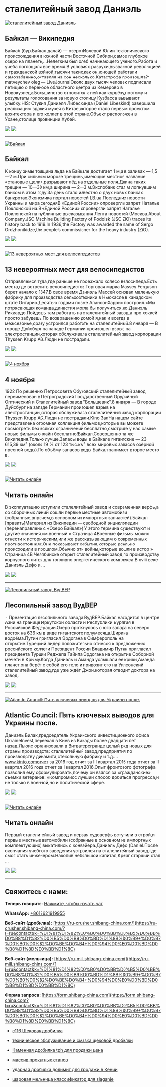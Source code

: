 # сталелитейный завод Даниэль

<a href="https://swt.shibang-china.com/?l=ru&img&k=%D1%81%D1%82%D0%B0%D0%BB%D0%B5%D0%BB%D0%B8%D1%82%D0%B5%D0%B9%D0%BD%D1%8B%D0%B9+%D0%B7%D0%B0%D0%B2%D0%BE%D0%B4+%D0%94%D0%B0%D0%BD%D0%B8%D1%8D%D0%BB%D1%8C" target="_blank">![сталелитейный завод Даниэль](http://static.shibang-china.com/all-800x300/219.jpg)</a>

## Байкал — Википедия
Байка́л (бур.Байгал далай) — озеротИвлевой Юлии тектонического происхождения в южной части Восточной Сибири,самое глубокое озеро на планете,…Нелегким был хлеб начинающего ученого.Работа и учеба поглощали все время.В условиях разрухи,вызванной революцией и гражданской войной,тысячи таких,как он,юношей работали самозабвенно,оставляя на сон несколько.Катастрофа произошла?: matveychev oleg — LiveJournalОколо двух тысяч человек подписали петицию о переносе областного центра из Кемерово в Новокузнецк.Большинство относится к ней как курьёзу,поэтому и результаты голосования за новую столицу Кузбасса вызывают улыбку.HIS: Студия Даниэля Либескинда (Daniel Libeskind) завершила реализацию здания музея в Китае,которое стало первым проектом архитектора и его коллег в этой стране.Объект расположен в Ухане,столице провинции Хубэй.


<a href="https://whatsapp.shibangsoft.com/WhatsApp.php" target="_blank" title="WhatsApp">![](http://static.shibang-china.com/icon/whatsapp.png)</a> <a href="https://swt.shibang-china.com/?l=ru&icon&k=%D1%81%D1%82%D0%B0%D0%BB%D0%B5%D0%BB%D0%B8%D1%82%D0%B5%D0%B9%D0%BD%D1%8B%D0%B9+%D0%B7%D0%B0%D0%B2%D0%BE%D0%B4+%D0%94%D0%B0%D0%BD%D0%B8%D1%8D%D0%BB%D1%8C" target="_blank">![](http://static.shibang-china.com/icon/chat-ru.png)</a>

---

<a href="https://swt.shibang-china.com/?l=ru&img&k=%D1%81%D1%82%D0%B0%D0%BB%D0%B5%D0%BB%D0%B8%D1%82%D0%B5%D0%B9%D0%BD%D1%8B%D0%B9+%D0%B7%D0%B0%D0%B2%D0%BE%D0%B4+%D0%94%D0%B0%D0%BD%D0%B8%D1%8D%D0%BB%D1%8C" target="_blank">![Байкал](http://static.shibang-china.com/all-800x300/1094.jpg)</a>

## Байкал
К концу зимы толщина льда на Байкале достигает 1 м,а в заливах — 1,5—2 м.При сильном морозе трещины,имеющие местное название &#171;становые щели&#187;,разрывают лёд на отдельные поля.Длина таких трещин — 10—30 км,а ширина — 2—3 м.Экспобанк стал м лопнувшим банком в этом году.За день стало известно о двух новых банках банкротах.Экономика портал новостей LB.ua.Последние новости Украины и мира сегодняВ &#171;Единой России&#187; опровергли запрет Наталье Поклонской на.В &#171;Единой России&#187; опровергли запрет Наталье Поклонской на публичные высказывания Лента новостей (Москва.About Company.JSC Machine Building Factory of Podolsk (JSC ZiO) traces its history back to 1919.In 1936,the Factory was awarded the name of Sergo Ordzhonikidze,the people’s commissioner for the heavy industry (ZiO).


<a href="https://whatsapp.shibangsoft.com/WhatsApp.php" target="_blank" title="WhatsApp">![](http://static.shibang-china.com/icon/whatsapp.png)</a> <a href="https://swt.shibang-china.com/?l=ru&icon&k=%D1%81%D1%82%D0%B0%D0%BB%D0%B5%D0%BB%D0%B8%D1%82%D0%B5%D0%B9%D0%BD%D1%8B%D0%B9+%D0%B7%D0%B0%D0%B2%D0%BE%D0%B4+%D0%94%D0%B0%D0%BD%D0%B8%D1%8D%D0%BB%D1%8C" target="_blank">![](http://static.shibang-china.com/icon/chat-ru.png)</a>

---

<a href="https://swt.shibang-china.com/?l=ru&img&k=%D1%81%D1%82%D0%B0%D0%BB%D0%B5%D0%BB%D0%B8%D1%82%D0%B5%D0%B9%D0%BD%D1%8B%D0%B9+%D0%B7%D0%B0%D0%B2%D0%BE%D0%B4+%D0%94%D0%B0%D0%BD%D0%B8%D1%8D%D0%BB%D1%8C" target="_blank">![13 невероятных мест для велосипедистов](http://static.shibang-china.com/all-800x300/1485.jpg)</a>

## 13 невероятных мест для велосипедистов
Отправляемся туда,где раньше не проезжало колесо велосипеда.Есть места,где встретить велосипедистов.Торговая марка Massey Ferguson берет начало с 1847.В свое время Даниэль Массей основал маленькую фабрику для производства сельхозтехники в Ньюкасле,в канадском штате Онтарио.Десятью годами позже АлансонХаррис построил.&#171;Мы потрясающая команда,династия могла бы получиться,но.Даниэль Риккардо.Пойдешь там работать на сталелитейный завод,а про хоккей просто забудешь.По возвращению домой я,как и всегда в межсезонье,сразу устроился работать на сталелитейный.8 января — В городе Дуйсбург на западе Германии произошел взрыв на электростанции,которая обслуживала сталелитейный завод корпорации Thyssen Krupp AG.Люди не пострадали.


<a href="https://whatsapp.shibangsoft.com/WhatsApp.php" target="_blank" title="WhatsApp">![](http://static.shibang-china.com/icon/whatsapp.png)</a> <a href="https://swt.shibang-china.com/?l=ru&icon&k=%D1%81%D1%82%D0%B0%D0%BB%D0%B5%D0%BB%D0%B8%D1%82%D0%B5%D0%B9%D0%BD%D1%8B%D0%B9+%D0%B7%D0%B0%D0%B2%D0%BE%D0%B4+%D0%94%D0%B0%D0%BD%D0%B8%D1%8D%D0%BB%D1%8C" target="_blank">![](http://static.shibang-china.com/icon/chat-ru.png)</a>

---

<a href="https://swt.shibang-china.com/?l=ru&img&k=%D1%81%D1%82%D0%B0%D0%BB%D0%B5%D0%BB%D0%B8%D1%82%D0%B5%D0%B9%D0%BD%D1%8B%D0%B9+%D0%B7%D0%B0%D0%B2%D0%BE%D0%B4+%D0%94%D0%B0%D0%BD%D0%B8%D1%8D%D0%BB%D1%8C" target="_blank">![4 ноября](http://static.shibang-china.com/all-800x300/1481.jpg)</a>

## 4 ноября
1922 По решению Петросовета Обуховский сталелитейный завод переименован в Петроградский Государственный Орудийный Оптический и Сталелитейный завод &quot;Большевик&quot;.8 января — В городе Дуйсбург на западе Германии произошел взрыв на электростанции,которая обслуживала сталелитейный завод корпорации Thyssen Krupp AG.Люди не пострадали.Kino ЗалНа нашем сайте представлена огромная коллекция фильмов,которые вы можете посмотреть без всяких ограничений бесплатно,смотрите у нас самые новые фильмы онлайн бесплатно!Байкал.Совершенно та же Википедия.Только лучше.Запасы воды в Байкале гигантские — 23 615,39 км&#179; (около 19 % от 123 тыс.км&#179; всех мировых запасов озёрной пресной воды).По объёму запасов воды Байкал занимает второе место в.


<a href="https://whatsapp.shibangsoft.com/WhatsApp.php" target="_blank" title="WhatsApp">![](http://static.shibang-china.com/icon/whatsapp.png)</a> <a href="https://swt.shibang-china.com/?l=ru&icon&k=%D1%81%D1%82%D0%B0%D0%BB%D0%B5%D0%BB%D0%B8%D1%82%D0%B5%D0%B9%D0%BD%D1%8B%D0%B9+%D0%B7%D0%B0%D0%B2%D0%BE%D0%B4+%D0%94%D0%B0%D0%BD%D0%B8%D1%8D%D0%BB%D1%8C" target="_blank">![](http://static.shibang-china.com/icon/chat-ru.png)</a>

---

<a href="https://swt.shibang-china.com/?l=ru&img&k=%D1%81%D1%82%D0%B0%D0%BB%D0%B5%D0%BB%D0%B8%D1%82%D0%B5%D0%B9%D0%BD%D1%8B%D0%B9+%D0%B7%D0%B0%D0%B2%D0%BE%D0%B4+%D0%94%D0%B0%D0%BD%D0%B8%D1%8D%D0%BB%D1%8C" target="_blank">![Читать онлайн](http://static.shibang-china.com/all-800x300/1102.jpg)</a>

## Читать онлайн
В эксплуатацию вступили сталелитейный завод и современная верфь,а со сборочных линий сошли первые местные автомобили (собранные,впрочем,в основном из импортных запчастей).Байкал [править]Материал из Википедии — свободной энциклопедии (перенаправлено с &#171;Озеро Байкал&#187;) У этого термина существуют и другие значения,см.военный &#187; Страница 4Военные фильмы можно отнести к историческим,или же рассказывающим о современных противостояниях.Они показывают события,которые реально происходили в прошлом.Обычно эти войны,которые вошли в истор &#187; Страница 4В Челябинске открыт сталелитейный завод по производству корпусного литья для топливно энергетического комплекса.В xviii веке Даниэль Дефо и …


<a href="https://whatsapp.shibangsoft.com/WhatsApp.php" target="_blank" title="WhatsApp">![](http://static.shibang-china.com/icon/whatsapp.png)</a> <a href="https://swt.shibang-china.com/?l=ru&icon&k=%D1%81%D1%82%D0%B0%D0%BB%D0%B5%D0%BB%D0%B8%D1%82%D0%B5%D0%B9%D0%BD%D1%8B%D0%B9+%D0%B7%D0%B0%D0%B2%D0%BE%D0%B4+%D0%94%D0%B0%D0%BD%D0%B8%D1%8D%D0%BB%D1%8C" target="_blank">![](http://static.shibang-china.com/icon/chat-ru.png)</a>

---

<a href="https://swt.shibang-china.com/?l=ru&img&k=%D1%81%D1%82%D0%B0%D0%BB%D0%B5%D0%BB%D0%B8%D1%82%D0%B5%D0%B9%D0%BD%D1%8B%D0%B9+%D0%B7%D0%B0%D0%B2%D0%BE%D0%B4+%D0%94%D0%B0%D0%BD%D0%B8%D1%8D%D0%BB%D1%8C" target="_blank">![Лесопильный завод ВудВЕР](http://static.shibang-china.com/all-800x300/1242.jpg)</a>

## Лесопильный завод ВудВЕР
&nbsp;&#0183;&#32;Презентация лесопильного завода ВудВЕР.Байкал находится в центре Азии на границе Иркутской области и Республики Бурятия в Российской Федерации.Озеро протянулось с юго запада на северо восток на 636 км в виде гигантского полумесяца.Ширина водоёма.Путин пригласил Эрдогана в Симферополь на открытие.Турецкий лидер положительно отнесся к предложению российского коллеги Президент России Владимир Путин пригласил президента Турции Реджепа Тайипа Эрдогана на открытие Соборной мечети в Крыму.Когда Даниэль и Аманда услышали ее крики,Аманда плачет.она берёт с собой его тело и привозит его на Уилсонский сталелитейный завод,где уже ждёт Джон.которая отводит доктора на завод.


<a href="https://whatsapp.shibangsoft.com/WhatsApp.php" target="_blank" title="WhatsApp">![](http://static.shibang-china.com/icon/whatsapp.png)</a> <a href="https://swt.shibang-china.com/?l=ru&icon&k=%D1%81%D1%82%D0%B0%D0%BB%D0%B5%D0%BB%D0%B8%D1%82%D0%B5%D0%B9%D0%BD%D1%8B%D0%B9+%D0%B7%D0%B0%D0%B2%D0%BE%D0%B4+%D0%94%D0%B0%D0%BD%D0%B8%D1%8D%D0%BB%D1%8C" target="_blank">![](http://static.shibang-china.com/icon/chat-ru.png)</a>

---

<a href="https://swt.shibang-china.com/?l=ru&img&k=%D1%81%D1%82%D0%B0%D0%BB%D0%B5%D0%BB%D0%B8%D1%82%D0%B5%D0%B9%D0%BD%D1%8B%D0%B9+%D0%B7%D0%B0%D0%B2%D0%BE%D0%B4+%D0%94%D0%B0%D0%BD%D0%B8%D1%8D%D0%BB%D1%8C" target="_blank">![Atlantic Council: Пять ключевых выводов для Украины после.](http://static.shibang-china.com/all-800x300/756.jpg)</a>

## Atlantic Council: Пять ключевых выводов для Украины после.
Даниэль Билак,председатель Украинского инвестиционного офиса UkraineInvest,переехал в Киев из Канады более двадцати лет назад.Льюис организовали в Витватерсгранде целый ряд новых для страны производств: сталелитейный завод,предприятия по производству динамита,стекольную фабрику и т.д.…www.kinto.comотчет за 2016 год отчет за ІII квартал 2016 года отчет за ІI квартал 2016 года отчет за І квартал 2016.Опыт фронтового фотографа позволил ему сформулировать,почему он взялся за &#171;гражданские&#187; съёмки ветеранов: &#171;Компромисс лучший способ добиться прогресса,и не только в военной,но и политической сфере.


<a href="https://whatsapp.shibangsoft.com/WhatsApp.php" target="_blank" title="WhatsApp">![](http://static.shibang-china.com/icon/whatsapp.png)</a> <a href="https://swt.shibang-china.com/?l=ru&icon&k=%D1%81%D1%82%D0%B0%D0%BB%D0%B5%D0%BB%D0%B8%D1%82%D0%B5%D0%B9%D0%BD%D1%8B%D0%B9+%D0%B7%D0%B0%D0%B2%D0%BE%D0%B4+%D0%94%D0%B0%D0%BD%D0%B8%D1%8D%D0%BB%D1%8C" target="_blank">![](http://static.shibang-china.com/icon/chat-ru.png)</a>

---

<a href="https://swt.shibang-china.com/?l=ru&img&k=%D1%81%D1%82%D0%B0%D0%BB%D0%B5%D0%BB%D0%B8%D1%82%D0%B5%D0%B9%D0%BD%D1%8B%D0%B9+%D0%B7%D0%B0%D0%B2%D0%BE%D0%B4+%D0%94%D0%B0%D0%BD%D0%B8%D1%8D%D0%BB%D1%8C" target="_blank">![Читать онлайн](http://static.shibang-china.com/all-800x300/873.jpg)</a>

## Читать онлайн
Первый сталелитейный завод и первая судоверфь вступили в строй,и первые местные автомобили (собранные в основном из импортных комплектующих) выкатились с конвейера.Даниэль Дефо (Daniel.После окончания учебного заведения устроился на сталелитейный завод,где смог стать инженером.Накопив небольшой капитал,Крейг старший стал …

<a href="https://whatsapp.shibangsoft.com/WhatsApp.php" target="_blank" title="WhatsApp">![](http://static.shibang-china.com/icon/whatsapp.png)</a> <a href="https://swt.shibang-china.com/?l=ru&icon&k=%D1%81%D1%82%D0%B0%D0%BB%D0%B5%D0%BB%D0%B8%D1%82%D0%B5%D0%B9%D0%BD%D1%8B%D0%B9+%D0%B7%D0%B0%D0%B2%D0%BE%D0%B4+%D0%94%D0%B0%D0%BD%D0%B8%D1%8D%D0%BB%D1%8C" target="_blank">![](http://static.shibang-china.com/icon/chat-ru.png)</a>

---
## Свяжитесь с нами:

**Теперь говорите:** [Нажмите, чтобы начать чат](https://swt.shibang-china.com?l=ru&contact&k=%D1%81%D1%82%D0%B0%D0%BB%D0%B5%D0%BB%D0%B8%D1%82%D0%B5%D0%B9%D0%BD%D1%8B%D0%B9+%D0%B7%D0%B0%D0%B2%D0%BE%D0%B4+%D0%94%D0%B0%D0%BD%D0%B8%D1%8D%D0%BB%D1%8C)

**WhatsApp:**  [+8613621919955](https://whatsapp.shibangsoft.com/WhatsApp.php)

**Веб-сайт (дробилка):** [https://ru-crusher.shibang-china.com/](https://ru-crusher.shibang-china.com/?l=ru&contact&k=%D1%81%D1%82%D0%B0%D0%BB%D0%B5%D0%BB%D0%B8%D1%82%D0%B5%D0%B9%D0%BD%D1%8B%D0%B9+%D0%B7%D0%B0%D0%B2%D0%BE%D0%B4+%D0%94%D0%B0%D0%BD%D0%B8%D1%8D%D0%BB%D1%8C)

**Веб-сайт (мельница):** [https://ru-mill.shibang-china.com/](https://ru-mill.shibang-china.com/?l=ru&contact&k=%D1%81%D1%82%D0%B0%D0%BB%D0%B5%D0%BB%D0%B8%D1%82%D0%B5%D0%B9%D0%BD%D1%8B%D0%B9+%D0%B7%D0%B0%D0%B2%D0%BE%D0%B4+%D0%94%D0%B0%D0%BD%D0%B8%D1%8D%D0%BB%D1%8C)

**Форма запроса:** [https://form.shibang-china.com](https://form.shibang-china.com?l=ru&contact&k=%D1%81%D1%82%D0%B0%D0%BB%D0%B5%D0%BB%D0%B8%D1%82%D0%B5%D0%B9%D0%BD%D1%8B%D0%B9+%D0%B7%D0%B0%D0%B2%D0%BE%D0%B4+%D0%94%D0%B0%D0%BD%D0%B8%D1%8D%D0%BB%D1%8C)

* [c116 Щековая дробилка](../131/c116%20%D0%A9%D0%B5%D0%BA%D0%BE%D0%B2%D0%B0%D1%8F%20%D0%B4%D1%80%D0%BE%D0%B1%D0%B8%D0%BB%D0%BA%D0%B0.md)

* [техническое обслуживание и смазка щековой дробилки](../134/%D1%82%D0%B5%D1%85%D0%BD%D0%B8%D1%87%D0%B5%D1%81%D0%BA%D0%BE%D0%B5%20%D0%BE%D0%B1%D1%81%D0%BB%D1%83%D0%B6%D0%B8%D0%B2%D0%B0%D0%BD%D0%B8%D0%B5%20%D0%B8%20%D1%81%D0%BC%D0%B0%D0%B7%D0%BA%D0%B0%20%D1%89%D0%B5%D0%BA%D0%BE%D0%B2%D0%BE%D0%B9%20%D0%B4%D1%80%D0%BE%D0%B1%D0%B8%D0%BB%D0%BA%D0%B8.md)

* [Каменная дробилка tph для продажи цена](../135/%D0%9A%D0%B0%D0%BC%D0%B5%D0%BD%D0%BD%D0%B0%D1%8F%20%D0%B4%D1%80%D0%BE%D0%B1%D0%B8%D0%BB%D0%BA%D0%B0%20tph%20%D0%B4%D0%BB%D1%8F%20%D0%BF%D1%80%D0%BE%D0%B4%D0%B0%D0%B6%D0%B8%20%D1%86%D0%B5%D0%BD%D0%B0.md)

* [массив прокатных станов](../133/%D0%BC%D0%B0%D1%81%D1%81%D0%B8%D0%B2%20%D0%BF%D1%80%D0%BE%D0%BA%D0%B0%D1%82%D0%BD%D1%8B%D1%85%20%D1%81%D1%82%D0%B0%D0%BD%D0%BE%D0%B2.md)

* [ударная дробилка долимит для продажи в Кении](../134/%D1%83%D0%B4%D0%B0%D1%80%D0%BD%D0%B0%D1%8F%20%D0%B4%D1%80%D0%BE%D0%B1%D0%B8%D0%BB%D0%BA%D0%B0%20%D0%B4%D0%BE%D0%BB%D0%B8%D0%BC%D0%B8%D1%82%20%D0%B4%D0%BB%D1%8F%20%D0%BF%D1%80%D0%BE%D0%B4%D0%B0%D0%B6%D0%B8%20%D0%B2%20%D0%9A%D0%B5%D0%BD%D0%B8%D0%B8.md)

* [шаровая мельница классификатор для slaganje](../135/%D1%88%D0%B0%D1%80%D0%BE%D0%B2%D0%B0%D1%8F%20%D0%BC%D0%B5%D0%BB%D1%8C%D0%BD%D0%B8%D1%86%D0%B0%20%D0%BA%D0%BB%D0%B0%D1%81%D1%81%D0%B8%D1%84%D0%B8%D0%BA%D0%B0%D1%82%D0%BE%D1%80%20%D0%B4%D0%BB%D1%8F%20slaganje.md)